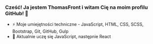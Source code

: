 ### Cześć! Ja jestem ThomasFront i witam Cię na moim profilu GitHub! 👋

- ⚡ Moje umiejętności techniczne - JavaScript, HTML, CSS, SCSS, Bootstrap, Git, GitHub, Gulp
- 🌱 Aktualnie uczę się JavaScript, następnie React
